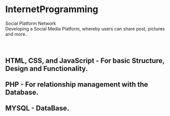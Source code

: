 # InternetProgramming
Social Platform Network
<br>
Developing a Social Media Platform, whereby users can share post, pictures and more..
<br>
<br>
<br>
<h2>HTML, CSS, and JavaScript - For basic Structure, Design and Functionality.
  <br>
  <br>
PHP - For relationship management with the Database.
  <br>
  <br>
MYSQL - DataBase.</h2>
